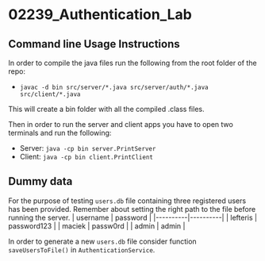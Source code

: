 # 02239_Authentication_Lab

## Command line Usage Instructions
In order to compile the java files run the following from the root folder of the repo:
* `javac -d bin src/server/*.java src/server/auth/*.java src/client/*.java`

This will create a bin folder with all the compiled .class files.

Then in order to run the server and client apps you have to open two terminals and run the following:
* Server: `java -cp bin server.PrintServer`
* Client: `java -cp bin client.PrintClient`

## Dummy data
For the purpose of testing `users.db` file containing three registered users has been provided. Remember about setting the right path to the file before running the server.
| username | password |
|----------|----------|
| lefteris | password123 |
| maciek | passw0rd |
| admin | admin |

In order to generate a new `users.db` file consider function `saveUsersToFile()` in `AuthenticationService`.
